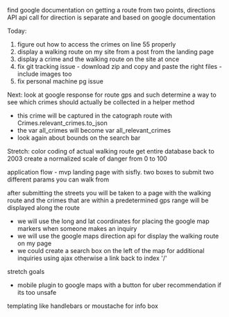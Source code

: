 find google documentation on getting a route from two points, directions API
api call for direction is separate and based on google documentation

Today:
1. figure out how to access the crimes on line 55 properly
2. display a walking route on my site from a post from the landing page
3. display a crime and the walking route on the site at once
4. fix git tracking issue - download zip and copy and paste the right files - include images too
5. fix personal machine pg issue

Next:
look at google response for route gps and such
determine a way to see which crimes should actually be collected in a helper method
 + this crime will be captured in the catograph route with Crimes.relevant_crimes.to_json
 + the var all_crimes will become var all_relevant_crimes
 + look again about bounds on the search bar

Stretch:
color coding of actual walking route
get entire database back to 2003
create a normalized scale of danger from 0 to 100


application flow - mvp
landing page with sisfly. two boxes to submit two different params you can walk from

after submitting the streets you will be taken to a page with the walking route and the crimes that are within a predetermined gps range will be displayed along the route
- we will use the long and lat coordinates for placing the google map markers when someone makes an inquiry
- we will use the google maps direction api for display the walking route on my page
- we could create a search box on the left of the map for additional inquiries using ajax otherwise a link back to index '/'

stretch goals
- mobile plugin to google maps with a button for uber recommendation if its too unsafe

templating like handlebars or moustache for info box
